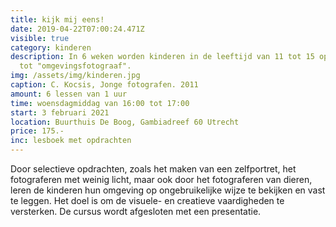 ```yaml
---
title: kijk mij eens!
date: 2019-04-22T07:00:24.471Z
visible: true
category: kinderen
description: In 6 weken worden kinderen in de leeftijd van 11 tot 15 opgeleid
  tot "omgevingsfotograaf".
img: /assets/img/kinderen.jpg
caption: C. Kocsis, Jonge fotografen. 2011
amount: 6 lessen van 1 uur
time: woensdagmiddag van 16:00 tot 17:00
start: 3 februari 2021
location: Buurthuis De Boog, Gambiadreef 60 Utrecht
price: 175.-
inc: lesboek met opdrachten
---
```

Door selectieve opdrachten, zoals het maken van een zelfportret, het fotograferen met weinig licht, maar ook door het fotograferen van dieren, leren de kinderen hun omgeving op ongebruikelijke wijze te bekijken en vast te leggen. Het doel is om de visuele- en creatieve vaardigheden te versterken. De cursus wordt afgesloten met een presentatie.
